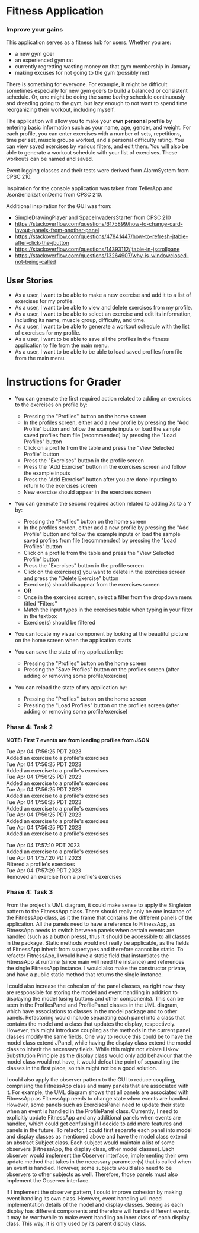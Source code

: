 # Fitness Application

###  Improve your gains
This application serves as a fitness hub for users. Whether you are:

- a new gym goer
- an experienced gym rat
- currently regretting wasting money on that gym membership in January
- making excuses for not going to the gym (possibly me)

There is something for everyone. For example, it might be difficult sometimes especially for new gym goers to
build a balanced or consistent schedule. Or, one might be doing the same *boring* schedule
continuously and dreading going to the gym, but lazy enough to not want to spend time reorganizing their workout,
including myself.

The application will allow you to make your **own personal profile** by entering basic information such as your name,
age, gender, and weight. For each profile, you can enter exercises with a number of sets,
repetitions, time per set, muscle groups worked, and a personal difficulty rating. 
You can view saved exercises by various filters, and edit them.
You will also be able to generate a workout schedule with your list of exercises. 
These workouts can be named and saved.

Event logging classes and their tests were derived from AlarmSystem from CPSC 210.

Inspiration for the console application was taken from TellerApp and JsonSerializationDemo from CPSC 210.

Additional inspiration for the GUI was from:
- SimpleDrawingPlayer and SpaceInvadersStarter from CPSC 210
- https://stackoverflow.com/questions/6175899/how-to-change-card-layout-panels-from-another-panel
- https://stackoverflow.com/questions/47841447/how-to-refresh-jtable-after-click-the-jbutton
- https://stackoverflow.com/questions/14393112/jtable-in-jscrollpane
- https://stackoverflow.com/questions/13264907/why-is-windowclosed-not-being-called

## User Stories
- As a user, I want to be able to make a new exercise and add it to a list of exercises for my profile.
- As a user, I want to be able to view and delete exercises from my profile.
- As a user, I want to be able to select an exercise and edit its information,
  including its name, muscle group, difficulty, and time.
- As a user, I want to be able to generate a workout schedule with the list of exercises for my profile.
- As a user, I want to be able to save all the profiles in the fitness application to file from the main menu.
- As a user, I want to be able to be able to load saved profiles from file from the main menu.

# Instructions for Grader

- You can generate the first required action related to adding an exercises to the exercises on profile by:
  - Pressing the "Profiles" button on the home screen
  - In the profiles screen, either add a new profile by pressing the "Add Profile" button and follow the example inputs or
  load the sample saved profiles from file (recommended) by pressing the "Load Profiles" button
  - Click on a profile from the table and press the "View Selected Profile" button
  - Press the "Exercises" button in the profile screen
  - Press the "Add Exercise" button in the exercises screen and follow the example inputs
  - Press the "Add Exercise" button after you are done inputting to return to the exercises screen
  - New exercise should appear in the exercises screen
  
- You can generate the second required action related to adding Xs to a Y by:
  - Pressing the "Profiles" button on the home screen
  - In the profiles screen, either add a new profile by pressing the "Add Profile" button and follow the example inputs or
    load the sample saved profiles from file (recommended) by pressing the "Load Profiles" button
  - Click on a profile from the table and press the "View Selected Profile" button
  - Press the "Exercises" button in the profile screen
  - Click on the exercise(s) you want to delete in the exercises screen and press the "Delete Exercise" button
  - Exercise(s) should disappear from the exercises screen
  - **OR**
  - Once in the exercises screen, select a filter from the dropdown menu titled "Filters"
  - Match the input types in the exercises table when typing in your filter in the textbox
  - Exercise(s) should be filtered

- You can locate my visual component by looking at the beautiful picture on the home screen when the application starts

- You can save the state of my application by:
  - Pressing the "Profiles" button on the home screen
  - Pressing the "Save Profiles" button on the profiles screen (after adding or removing some profile/exercise)

- You can reload the state of my application by:
  - Pressing the "Profiles" button on the home screen
  - Pressing the "Load Profiles" button on the profiles screen (after adding or removing some profile/exercise)

### Phase 4: Task 2
**NOTE: First 7 events are from loading profiles from JSON** 

Tue Apr 04 17:56:25 PDT 2023 \
Added an exercise to a profile's exercises \
Tue Apr 04 17:56:25 PDT 2023 \
Added an exercise to a profile's exercises \
Tue Apr 04 17:56:25 PDT 2023 \
Added an exercise to a profile's exercises \
Tue Apr 04 17:56:25 PDT 2023 \
Added an exercise to a profile's exercises \
Tue Apr 04 17:56:25 PDT 2023 \
Added an exercise to a profile's exercises \
Tue Apr 04 17:56:25 PDT 2023 \
Added an exercise to a profile's exercises \
Tue Apr 04 17:56:25 PDT 2023 \
Added an exercise to a profile's exercises

Tue Apr 04 17:57:10 PDT 2023 \
Added an exercise to a profile's exercises \
Tue Apr 04 17:57:20 PDT 2023 \
Filtered a profile's exercises \
Tue Apr 04 17:57:29 PDT 2023 \
Removed an exercise from a profile's exercises

### Phase 4: Task 3
From the project's UML diagram, it could make sense to apply the Singleton pattern to the FitnessApp class.
There should really only be one instance of the FitnessApp class, as it the frame that contains the different panels
of the application. All the panels need to have a reference to FitnessApp, as FitnessApp needs to switch between panels
when certain events are handled (such as a button press), thus it should be accessible to all classes in the package.
Static methods would not really be applicable, as the fields of FitnessApp inherit from supertypes
and therefore cannot be static. To refactor FitnessApp,
I would have a static field that instantiates the FitnessApp at runtime (since main will need the instance)
and references the single FitnessApp instance. I would also make the constructor private,
and have a public static method that returns the single instance.

I could also increase the cohesion of the panel classes, as right now they are responsible for storing the model
and event handling in addition to displaying the model (using buttons and other components). This can be seen in
the ProfilesPanel and ProfilePanel classes in the UML diagram, which have associations to classes in the model package
and to other panels. Refactoring would include separating each panel into a class that contains the model and a
class that updates the display, respectively. However, this might introduce coupling as the methods in the
current panel classes modify the same fields. One way to reduce this could be to have the model class extend JPanel, 
while having the display class extend the model class to inherit the necessary fields. 
While this might not violate Liskov Substitution Principle as the display class would only add
behaviour that the model class would not have, it would defeat the point of separating the classes in the first place, 
so this might not be a good solution.

I could also apply the observer pattern to the GUI to reduce coupling, comprising the FitnessApp class
and many panels that are associated with it. For example, the UML diagram shows that all panels are associated with 
FitnessApp as FitnessApp needs to change state when events are handled. However, some panels such as
ExercisesPanel need to update their state when an event is handled in the ProfilePanel class. Currently, I need
to explicitly update FitnessApp and any additional panels when events are handled, which could get confusing if I decide
to add more features and panels in the future. To refactor, I could first separate each panel into
model and display classes as mentioned above and have the model class extend an abstract Subject class.
Each subject would maintain a list of some observers (FitnessApp, the display class, other model classes).
Each observer would implement the Observer interface, implementing their own update method that takes in the necessary
parameter(s) that is called when an event is handled. However, some subjects would also need to be observers to other 
subjects as well. Therefore, those panels must also implement the Observer interface.

If I implement the observer pattern, I could improve cohesion by making event handling its own class. 
However, event handling will need implementation details of the model and display classes.
Seeing as each display has different components and therefore will handle different events,
it may be worthwhile to make event handling an inner class of each display class. This way, it is only used by its
parent display class.